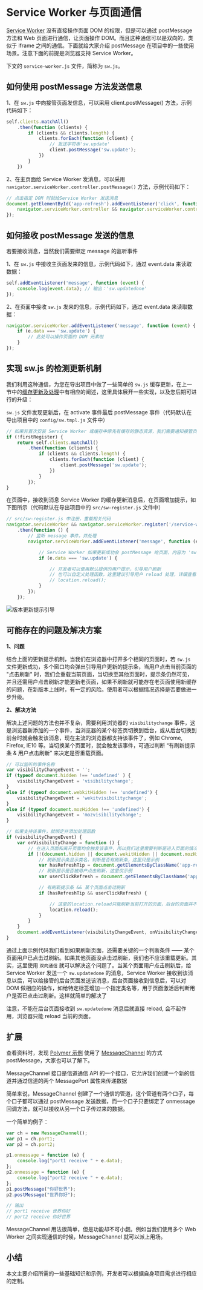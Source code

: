 # Service Worker 与页面通信

[Service Worker](https://developers.google.com/web/fundamentals/getting-started/primers/service-workers?hl=zh-cn) 没有直接操作页面 DOM 的权限，但是可以通过 postMessage 方法和 Web 页面进行通信，让页面操作 DOM。而且这种通信可以是双向的，类似于 iframe 之间的通信。下面就给大家介绍 postMessage 在项目中的一些使用场景。注意下面的前提是浏览器支持 Service Worker。

下文的 `service-worker.js` 文件，简称为 `sw.js`。

## 如何使用 postMessage 方法发送信息

1、在 `sw.js` 中向接管页面发信息，可以采用 client.postMessage() 方法，示例代码如下：

```js
self.clients.matchAll()
    .then(function (clients) {
        if (clients && clients.length) {
            clients.forEach(function (client) {
                // 发送字符串'sw.update'
                client.postMessage('sw.update');
            })
        }
    })
```

2、在主页面给 Service Worker 发消息，可以采用 `navigator.serviceWorker.controller.postMessage()` 方法，示例代码如下：

```js
// 点击指定 DOM 时就给Service Worker 发送消息
document.getElementById('app-refresh').addEventListener('click', function () {
    navigator.serviceWorker.controller && navigator.serviceWorker.controller.postMessage('sw.updatedone');
});
```

## 如何接收 postMessage 发送的信息

若要接收消息，当然我们需要绑定 message 的监听事件

1、在 `sw.js` 中接收主页面发来的信息，示例代码如下，通过 event.data 来读取数据：

```js
self.addEventListener('message', function (event) {
    console.log(event.data); // 输出：'sw.updatedone'
});
```

2、在页面中接收 `sw.js` 发来的信息，示例代码如下，通过 event.data 来读取数据：

```js
navigator.serviceWorker.addEventListener('message', function (event) {
    if (e.data === 'sw.update') {
        // 此处可以操作页面的 DOM 元素啦
    }
});
```

## 实现 sw.js 的检测更新机制

我们利用这种通信，为您在导出项目中做了一些简单的 `sw.js` 缓存更新，在上一节中的[缓存更新及处理](./service-worker-maintenance#缓存更新难题及处理)中有相应的阐述，这里具体展开一些实现，以及您后期可进行的升级：

`sw.js` 文件发现更新后，在 activate 事件最后 postMessage 事件（代码默认在导出项目中的 `config/sw.tmpl.js` 文件中）

```js
// 如果非首次安装 Service Worker 或缓存中原先有缓存的静态资源，我们需要通知接管页面，sw.js有更新，提示用户点击刷新页面
if (!firstRegister) {
    return self.clients.matchAll()
        .then(function (clients) {
            if (clients && clients.length) {
                clients.forEach(function (client) {
                    client.postMessage('sw.update');
                })
            }
        });
}
```

在页面中，接收到消息 Service Worker 的缓存更新消息后，在页面增加提示，如下图所示（代码默认在导出项目中的 `src/sw-register.js` 文件中）

```js
// src/sw-register.js 中注册，重载相关代码
navigator.serviceWorker && navigator.serviceWorker.register('/service-worker.js')
    .then(function () {
        // 监听 message 事件，并处理
        navigator.serviceWorker.addEventListener('message', function (e) {

            // Service Worker 如果更新成功会 postMessage 给页面，内容为 'sw.update'
            if (e.data === 'sw.update') {

                // 开发者可以使用默认提供的用户提示，引导用户刷新
                // 也可以自定义处理函数，这里建议引导用户 reload 处理，详细查看项目具体文件
                // location.reload();
            }
        });
    });
```

![版本更新提示引导](./images/refreshTip.png)

## 可能存在的问题及解决方案

**1、问题**

结合上面的更新提示机制，当我们在浏览器中打开多个相同的页面时，若 `sw.js` 文件更新成功，多个窗口均会弹出引导用户更新的提示条，当用户点击当前页面的 "点击刷新" 时，我们会重载当前页面，当切换至其他页面时，提示条仍然可见，并且还需用户点击刷新才能更新老页面，如果不刷新就可能存在老页面使用新缓存的问题，在新版本上线时，有一定的风险。使用者可以根据情况选择是否要做进一步升级。

**2、解决方法**

解决上述问题的方法也并不复杂，需要利用浏览器的 `visibilitychange` 事件，这是浏览器新添加的一个事件，当浏览器的某个标签页切换到后台，或从后台切换到前台时就会触发该消息，现在主流的浏览器都支持该事件了，例如 Chrome, Firefox, IE10 等。当切换某个页面时，就会触发该事件，可通过判断 “有刷新提示条 & 用户点击刷新” 来决定是否重载页面。

```js
// 可以监听的事件名称
var visibilityChangeEvent = '';
if (typeof document.hidden !== 'undefined' ) {
    visibilityChangeEvent = 'visibilitychange';
}
else if (typeof document.webkitHidden !== 'undefined') {
    visibilityChangeEvent = 'wekitvisibilitychange';
}
else if (typeof document.mozHidden !== 'undefined') {
    visibilityChangeEvent = 'mozvisibilitychange';
}

// 如果支持该事件，就绑定并添加处理函数
if (visibilityChangeEvent) {
    var onVisibilityChange = function () {
        // 在进入页面和离开页面均会触发该事件，所以我们这里需要判断是进入页面的情况才做处理
        if (!(document.hidden || document.wekitHidden || document.mozHidden)) {
            // 刷新提示条显示类名，判断是否有刷新条，这里只是示例
            var hasRefreshTip = document.getElementsByClassName('app-refresh-show').length;
            // 刷新提示是否被用户点击刷新，这里仅示例
            var userClickRefresh = document.getElementsByClassName('app-refresh-click').length;

            // 有刷新提示条 && 某个页面点击过刷新
            if (hasRefreshTip && userClickRefresh) {

                // 这里的location.reload只能刷新当前打开的页面，后台的页面并不起作用
                location.reload();
            }
        }
    }
    document.addEventListener(visibilityChangeEvent, onVisibilityChange);
}
```

通过上面示例代码我们看到如果刷新页面，还需要关键的一个判断条件 —— 某个页面用户已点击过刷新。如果其他页面没点击过刷新，我们也不应该重载更新。其实，这里使用 `双向通信` 就可以解决这个问题了。当某个页面用户点击刷新后，给 Service Worker 发送一个 `sw.updatedone` 的消息，Service Worker 接收到该消息以后，可以给接管的后台页面发送该消息，后台页面接收到信息后，可以对 DOM 做相应的操作，如给特定标签增加一个指定类名等，用于页面激活后判断用户是否已点击过刷新。这样就简单的解决了

注意，不能在后台页面接收到 `sw.updatedone` 消息后就直接 reload, 会不起作用，浏览器只能 reload 当前的页面。

## 扩展

查看资料时，发现 [Polymer 示例](https://github.com/StartPolymer/progressive-web-app-template) 使用了 [MessageChannel](https://developer.mozilla.org/zh-CN/docs/Web/API/MessageChannel) 的方式 postMessage，大家也可以了解下。

MessageChannel 接口是信道通信 API 的一个接口，它允许我们创建一个新的信道并通过信道的两个 MessagePort 属性来传递数据

简单来说，MessageChannel 创建了一个通信的管道，这个管道有两个口子，每个口子都可以通过 postMessage 发送数据，而一个口子只要绑定了 onmessage 回调方法，就可以接收从另一个口子传过来的数据。

一个简单的例子：

```js
var ch = new MessageChannel();
var p1 = ch.port1;
var p2 = ch.port2;

p1.onmessage = function (e) {
    console.log("port1 receive " + e.data);
};
p2.onmessage = function (e) {
    console.log("port2 receive " + e.data);
};
p1.postMessage("你好世界");
p2.postMessage("世界你好");

// 输出
// port1 receive 世界你好
// port2 receive 你好世界

```

MessageChannel 用法很简单，但是功能却不可小觑。例如当我们使用多个 Web Worker 之间实现通信的时候，MessageChannel 就可以派上用场。

## 小结

本文主要介绍所需的一些基础知识和示例，开发者可以根据自身项目需求进行相应的定制。
